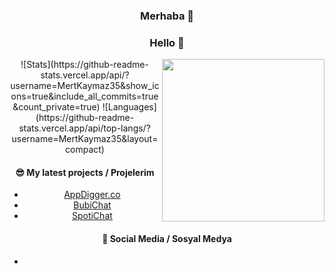<h3 align="center">Merhaba 👋</h3><h3 align="center">Hello 👋</h3>

<img align="right" src="https://cdn.kymzmediaproduction.xyz/img-cdn/kymz-apple-touch-icon.png" width="260">

<center>
![Stats](https://github-readme-stats.vercel.app/api/?username=MertKaymaz35&show_icons=true&include_all_commits=true&count_private=true)
![Languages](https://github-readme-stats.vercel.app/api/top-langs/?username=MertKaymaz35&layout=compact)

#### 😎  My latest projects / Projelerim
- [AppDigger.co](https://www.appdigger.co/)
- [BubiChat](https://www.producthunt.com/posts/bubi-chat-2)
- [SpotiChat](https://www.producthunt.com/posts/spotichat)

#### 🙌  Social Media / Sosyal Medya

-

</center>
